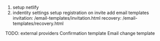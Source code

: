 1. setup netlify
2. indentity settings
  setup registration on invite
  add email templates
    invitation: /email-templates/invitation.html
    recovery: /email-templates/recovery.html


TODO:
external providers
Confirmation template
Email change template